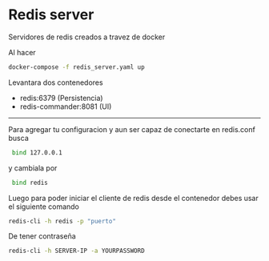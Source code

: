 # Redis server

Servidores de redis creados a travez de docker

Al hacer

```bash
docker-compose -f redis_server.yaml up
```

Levantara dos contenedores

- redis:6379 (Persistencia)
- redis-commander:8081 (UI)

---

Para agregar tu configuracion y aun ser capaz de conectarte en redis.conf
busca

```bash
 bind 127.0.0.1
```

y cambiala por

```bash
 bind redis
```

Luego para poder iniciar el cliente de redis desde el contenedor debes usar el siguiente comando

```bash
redis-cli -h redis -p "puerto"
```

De tener contraseña

```bash
redis-cli -h SERVER-IP -a YOURPASSWORD
```
